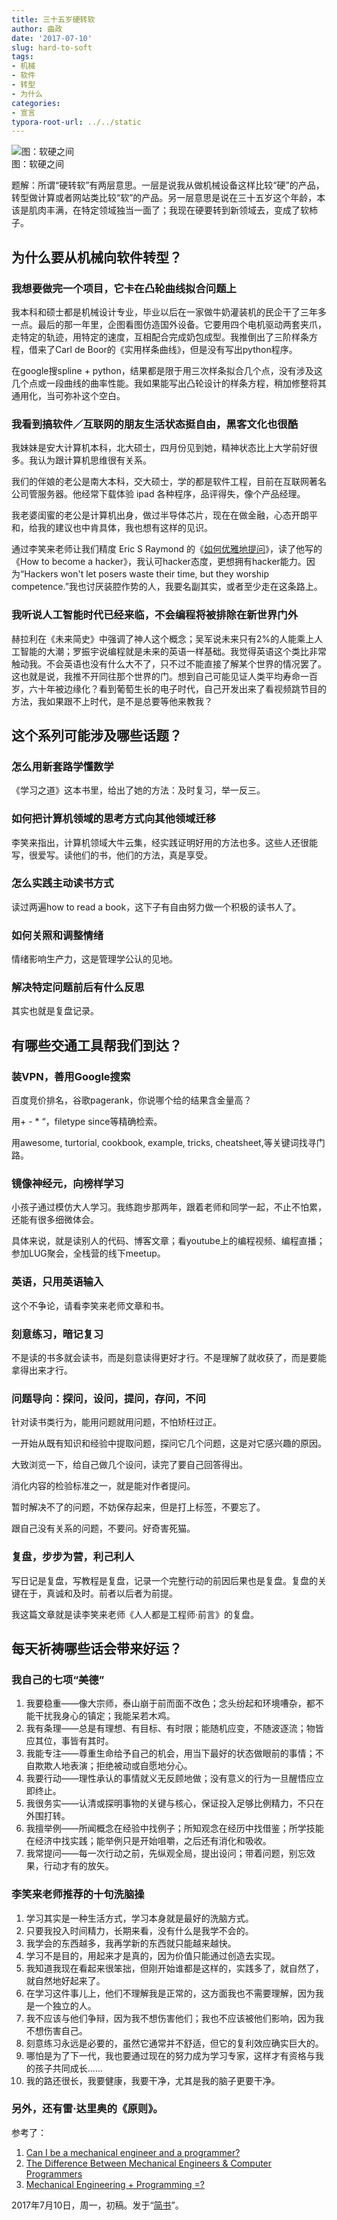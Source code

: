 ```yaml
---
title: 三十五岁硬转软
author: 曲政
date: '2017-07-10'
slug: hard-to-soft
tags:
- 机械
- 软件
- 转型
- 为什么
categories:
- 宣言
typora-root-url: ../../static
---
```

![图：软硬之间](/images/2017-07-10-%E4%B8%89%E5%8D%81%E4%BA%94%E5%B2%81%E7%A1%AC%E8%BD%AC%E8%BD%AF/006tNbRwgy1g9wdmfppftj30dw08cwev.jpg)  
图：软硬之间

题解：所谓“硬转软”有两层意思。一层是说我从做机械设备这样比较“硬”的产品，转型做计算或者网站类比较“软”的产品。另一层意思是说在三十五岁这个年龄，本该是肌肉丰满，在特定领域独当一面了；我现在硬要转到新领域去，变成了软柿子。

## 为什么要从机械向软件转型？

### 我想要做完一个项目，它卡在凸轮曲线拟合问题上

我本科和硕士都是机械设计专业，毕业以后在一家做牛奶灌装机的民企干了三年多一点。最后的那一年里，企图看图仿造国外设备。它要用四个电机驱动两套夹爪，走特定的轨迹，用特定的速度，互相配合完成奶包成型。我推倒出了三阶样条方程，借来了Carl de Boor的《实用样条曲线》，但是没有写出python程序。

在google搜spline + python，结果都是限于用三次样条拟合几个点，没有涉及这几个点或一段曲线的曲率性能。我如果能写出凸轮设计的样条方程，稍加修整将其通用化，当可弥补这个空白。

### 我看到搞软件／互联网的朋友生活状态挺自由，黑客文化也很酷

我妹妹是安大计算机本科，北大硕士，四月份见到她，精神状态比上大学前好很多。我认为跟计算机思维很有关系。

我们的伴娘的老公是南大本科，交大硕士，学的都是软件工程，目前在互联网著名公司管服务器。他经常下载体验 ipad 各种程序，品评得失，像个产品经理。

我老婆闺蜜的老公是计算机出身，做过半导体芯片，现在在做金融，心态开朗平和，给我的建议也中肯具体，我也想有这样的见识。

通过李笑来老师让我们精度 Eric S Raymond 的《[如何优雅地提问](http://www.catb.org/~esr/faqs/smart-questions.html)》，读了他写的《How to become a hacker》，我认可hacker态度，更想拥有hacker能力。因为“Hackers won't let posers waste their time, but they worship competence.”我也讨厌装腔作势的人，我要名副其实，或者至少走在这条路上。

### 我听说人工智能时代已经来临，不会编程将被排除在新世界门外

赫拉利在《未来简史》中强调了神人这个概念；吴军说未来只有2%的人能乘上人工智能的大潮；罗振宇说编程就是未来的英语一样基础。我觉得英语这个类比非常触动我。不会英语也没有什么大不了，只不过不能直接了解某个世界的情况罢了。这也就是说，我推不开同往那个世界的门。想到自己可能见证人类平均寿命一百岁，六十年被边缘化？看到葡萄生长的电子时代，自己开发出来了看视频跳节目的方法，我如果跟不上时代，是不是总要等他来教我？

## 这个系列可能涉及哪些话题？

### 怎么用新套路学懂数学

《学习之道》这本书里，给出了她的方法：及时复习，举一反三。

### 如何把计算机领域的思考方式向其他领域迁移

李笑来指出，计算机领域大牛云集，经实践证明好用的方法也多。这些人还很能写，很爱写。读他们的书，他们的方法，真是享受。

### 怎么实践主动读书方式

读过两遍how to read a book，这下子有自由努力做一个积极的读书人了。

### 如何关照和调整情绪

情绪影响生产力，这是管理学公认的见地。

### 解决特定问题前后有什么反思

其实也就是复盘记录。

## 有哪些交通工具帮我们到达？

### 装VPN，善用Google搜索

百度竞价排名，谷歌pagerank，你说哪个给的结果含金量高？

用+ - * “，filetype since等精确检索。

用awesome, turtorial, cookbook, example, tricks, cheatsheet,等关键词找寻门路。

### 镜像神经元，向榜样学习

小孩子通过模仿大人学习。我练跑步那两年，跟着老师和同学一起，不止不怕累，还能有很多细微体会。

具体来说，就是读别人的代码、博客文章；看youtube上的编程视频、编程直播；参加LUG聚会，全栈营的线下meetup。

### 英语，只用英语输入

这个不争论，请看李笑来老师文章和书。

### 刻意练习，暗记复习

不是读的书多就会读书，而是刻意读得更好才行。不是理解了就收获了，而是要能拿得出来才行。

### 问题导向：探问，设问，提问，存问，不问

针对读书类行为，能用问题就用问题，不怕矫枉过正。

一开始从既有知识和经验中提取问题，探问它几个问题，这是对它感兴趣的原因。

大致浏览一下，给自己做几个设问，读完了要自己回答得出。

消化内容的检验标准之一，就是能对作者提问。

暂时解决不了的问题，不妨保存起来，但是打上标签，不要忘了。

跟自己没有关系的问题，不要问。好奇害死猫。

### 复盘，步步为营，利己利人

写日记是复盘，写教程是复盘，记录一个完整行动的前因后果也是复盘。复盘的关键在于，真诚和及时。前者以后者为前提。

我这篇文章就是读李笑来老师《人人都是工程师·前言》的复盘。

## 每天祈祷哪些话会带来好运？

### 我自己的七项“美德”

1. 我要稳重——像大宗师，泰山崩于前而面不改色；念头纷起和环境嘈杂，都不能干扰我身心的镇定；我能呆若木鸡。
1. 我有条理——总是有理想、有目标、有时限；能随机应变，不随波逐流；物皆应其位，事皆有其时。
1. 我能专注——尊重生命给予自己的机会，用当下最好的状态做眼前的事情；不自欺欺人地表演；拒绝被动或自愿地分心。
1. 我要行动——理性承认的事情就义无反顾地做；没有意义的行为一旦醒悟应立即终止。
1. 我很务实——认清或探明事物的关键与核心，保证投入足够比例精力，不只在外围打转。
1. 我擅举例——所闻概念在经验中找例子；所知观念在经历中找借鉴；所学技能在经济中找实践；能举例只是开始咀嚼，之后还有消化和吸收。
1. 我常提问——每一次行动之前，先纵观全局，提出设问；带着问题，别忘效果，行动才有的放矢。

### 李笑来老师推荐的十句洗脑操

1. 学习其实是一种生活方式，学习本身就是最好的洗脑方式。
2. 只要我投入时间精力，长期来看，没有什么是我学不会的。
3. 我学会的东西越多，我再学新的东西就只能越来越快。
4. 学习不是目的，用起来才是真的，因为价值只能通过创造去实现。
5. 我知道我现在看起来很笨拙，但刚开始谁都是这样的，实践多了，就自然了，就自然地好起来了。
6. 在学习这件事儿上，他们不理解我是正常的，这方面我也不需要理解，因为我是一个独立的人。
7. 我不应该与他们争辩，因为我不想伤害他们；我也不应该被他们影响，因为我不想伤害自己。
8. 刻意练习永远是必要的，虽然它通常并不舒适，但它的复利效应确实巨大的。
9. 哪怕是为了下一代，我也要通过现在的努力成为学习专家，这样才有资格与我的孩子共同成长……
10. 我的路还很长，我要健康，我要干净，尤其是我的脑子更要干净。

### 另外，还有雷·达里奥的《原则》。

参考了：

1.  [Can I be a mechanical engineer and a programmer?](https://www.quora.com/Can-I-be-a-mechanical-engineer-and-a-programmer)
2.  [The Difference Between Mechanical Engineers & Computer Programmers](https://work.chron.com/difference-between-mechanical-engineers-computer-programmers-25706.html)
3.  [Mechanical Engineering + Programming =?](https://answers.yahoo.com/question/index?qid=20080914154012AAExstU)

2017年7月10日，周一，初稿。发于“[简书](https://www.jianshu.com/p/4f305100252f)”。


